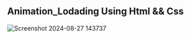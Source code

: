
<h2>Animation_Lodading Using Html &amp;&amp; Css </h2>


![Screenshot 2024-08-27 143737](https://github.com/user-attachments/assets/644b9926-32f0-493c-84bd-d6f96c0fd5cd)
